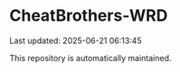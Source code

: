 # CheatBrothers-WRD

Last updated: 2025-06-21 06:13:45

This repository is automatically maintained.
